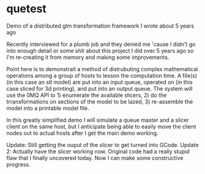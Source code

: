 # quetest
Demo of a distributed glm transformation framework I wrote about 5 years ago

Recently interviewed for a plumb job and they denied me 'cause I didn't go into enough detail or some shit about this project I did over 5 years ago so I'm re-creating it from memory and making some improvements.

Point here is to demonstrait a method of distrubuting complex mathematical operations among a group of hosts to lesson the computation time. A file(s) (in this case an stl model) are put into an input queue, operated on (in this case sliced for 3d printing), and put into an output queue. The system will use the 0MQ API to 1) enumerate the available slicers, 2) do the trransformations on sections of the model to be lazed, 3) re-assemble the model into a printable model file.

In this greatly simplified demo I will simulate a queue master and a slicer client on the same host, but I anticipate being able to easily move the client nodes out to actual hosts after I get the main demo working.

Update: Still getting the ouput of the slicer to get turned into GCode.
Update 2: Actually have the slicer working now. Original code had a really stupid flaw that I finally uncovered today. Now I can make some constructive progress.
